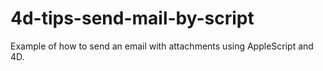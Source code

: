 4d-tips-send-mail-by-script
===========================

Example of how to send an email with attachments using AppleScript and 4D.
